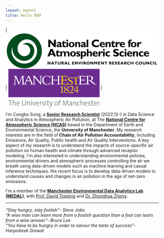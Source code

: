 ```yaml
---
layout: mypost
title: Hello 你好
---
```


| <img src='/static/img/NCAS1.png' alt="NCAS logo" align='center' style='width: 530px'/>  | <img src='/static/img/Machester1.png' alt="University of Manchester logo" align='center' style='width: 300px'/> |

I'm Congbo Song, a **[Senior Research Scientist](https://research.manchester.ac.uk/en/persons/congbo-song)** (2022.12-) in Data Science and Analytics in Atmospheric Air Pollution, at The **[National Centre for Atmospheric Science (NCAS)](https://ncas.ac.uk)** based in the Department of Earth and Environmental Science, the **University of Manchester**. My research interests are in the field of **Chain of Air Pollution Accountability**, including Emissions, Air Quality, Public health and Air Quality Interventions. A key aspect of my research is to understand the impacts of source-specific air pollution on human health and climate through advanced receptor modeling. I'm also interested in understanding environmental policies, environmental drivers and atmospheric processes controlling the air we breath using data-driven models such as machine learning and casual inference techniques. His recent focus is to develop data-driven models to understand causes and changes in air pollution in the age of net-zero emissions.

I'm a member of the **[Manchester Environmental Data Analytics Lab (MEDAL)](https://m-edal.github.io)**, with [Prof. David Topping](https://research.manchester.ac.uk/en/persons/david.topping) and [Dr. Zhonghua Zheng](https://zhonghuazheng.com).

-------------
*"Stay hungry, stay foolish"- Steve Jobs*\
*“A wise man can learn more from a foolish question than a fool can learn from a wise answer”- Bruce Lee*\
*“You have to be hungry in order to savour the taste of success”- Harprateek Grewal*
